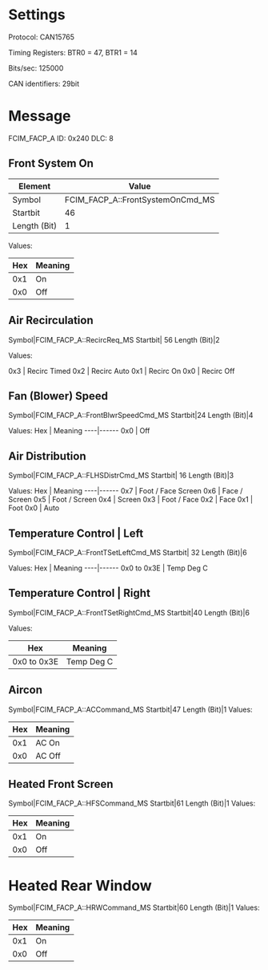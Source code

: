 # Settings
Protocol: CAN15765

Timing Registers: BTR0 = 47, BTR1 = 14

Bits/sec: 125000

CAN identifiers: 29bit


# Message
FCIM_FACP_A
ID: 0x240
DLC: 8

## Front System On

Element | Value
--------|-------
Symbol | FCIM_FACP_A::FrontSystemOnCmd_MS
Startbit | 46
Length (Bit) | 1

Values:

Hex | Meaning
----|------
0x1 | On
0x0 | Off


##  Air Recirculation

Symbol|FCIM_FACP_A::RecircReq_MS
Startbit| 56
Length (Bit)|2

Values:

0x3 | Recirc Timed
0x2 | Recirc Auto
0x1 | Recirc On
0x0 | Recirc Off

## Fan (Blower) Speed
Symbol|FCIM_FACP_A::FrontBlwrSpeedCmd_MS
Startbit|24
Length (Bit)|4

Values:
Hex | Meaning
----|------
 0x0 | Off

## Air Distribution
Symbol|FCIM_FACP_A::FLHSDistrCmd_MS
Startbit| 16
Length (Bit)|3

Values:
Hex | Meaning
----|------
0x7 | Foot / Face Screen
0x6 | Face / Screen
0x5 | Foot / Screen
0x4 | Screen
0x3 | Foot / Face
0x2 | Face
0x1 | Foot
0x0 | Auto

##  Temperature Control | Left
Symbol|FCIM_FACP_A::FrontTSetLeftCmd_MS
Startbit| 32
Length (Bit)|6

Values:
Hex | Meaning
----|------
0x0 to 0x3E | Temp Deg C

## Temperature Control | Right
Symbol|FCIM_FACP_A::FrontTSetRightCmd_MS
Startbit|40
Length (Bit)|6

Values:

Hex | Meaning
----|------
0x0 to 0x3E | Temp Deg C

##  Aircon
Symbol|FCIM_FACP_A::ACCommand_MS
Startbit|47
Length (Bit)|1
Values:

Hex | Meaning
----|------
0x1 | AC On
0x0 | AC Off

## Heated Front Screen
Symbol|FCIM_FACP_A::HFSCommand_MS
Startbit|61
Length (Bit)|1
Values:

Hex | Meaning
----|------
0x1 | On
0x0 | Off

# Heated Rear Window
Symbol|FCIM_FACP_A::HRWCommand_MS
Startbit|60
Length (Bit)|1
Values:

Hex | Meaning
----|------
0x1 | On
0x0 | Off
